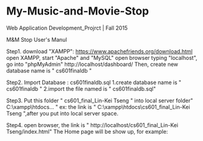 # My-Music-and-Movie-Stop
Web Application Development_Projrct | Fall 2015

M&M Stop User's Manul

Step1.
        download "XAMPP": https://www.apachefriends.org/download.html
        open XAMPP, start "Apache" and "MySQL"
        open browser typing "localhost", go into "phpMyAdmin"
        http://localhost/dashboard/
        Then, create new database name is " cs601finaldb "

Step2. 
        Import Database : cs601finaldb.sql
        1.create database name is " cs601finaldb "
        2.import the file named is " cs601finaldb.sql"

Step3.
        Put this folder " cs601_final_Lin-Kei Tseng " into local server folder" C:\xampp\htdocs\... "
        ex: the link is " C:\xampp\htdocs\cs601_final_Lin-Kei Tseng ",after you put into local server space.
        
Step4. 
        open browser, the link is " http://localhost/cs601_final_Lin-Kei Tseng/index.html"
        The Home page will be show up, for example:
        
